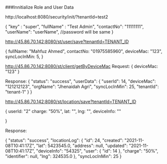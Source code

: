 
   ###Innitialize Role and User Data

http://localhost:8080/security/init/?tenantId=test2

{
"key" : "super",
"fullName" : "Test Admin",
"contactNo": "11111111",
"userName": "userName", //password will be same
}


http://45.86.70.142:8080/st/user/save?tenantId=TENANT_ID

{
 fullName: "Mahfuz Ahmed",
 contactNo: "01975585960",
 deviceMac: "123",
 syncLocInMin: 5,
}

http://45.86.70.142:8080/st/client/getByDeviceMac
Request:
{
 deviceMac: "123"
}

Response:
{
  "status": "success",
  "userData": {
    "userId": 14,
    "deviceMac": "121212123",
    "orgName": "Jhenaidah Agri",
    "syncLocInMin": 25,
    "tenantId": "tenant-1"
  }
}



http://45.86.70.142:8080/st/location/save?tenantId=TENANT_ID

{
	userId: "2"
	charge: "50%",
	lat: "",
	lng: "",
	deviceInfo: ""

}

Response:

{
  "status": "success",
  "locationLog": {
    "id": 24,
    "created": "2021-11-08T10:41:17Z",
    "lat": 5423545.0,
    "address": null,
    "updated": "2021-11-08T10:41:17Z",
    "deviceInfo": "54325",
    "user": {
      "id": 14
    },
    "charge": "50%",
    "identifier": null,
    "lng": 324535.0
  },
  "syncLocInMin": 25
}